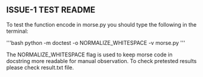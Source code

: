 ## ISSUE-1 TEST README
To test the function encode in morse.py you should type the following in the terminal:

'''bash
python -m doctest -o NORMALIZE_WHITESPACE -v morse.py
'''

The NORMALIZE_WHITESPACE flag is used to keep morse code in docstring more readable for manual observation.
To check pretested results please check result.txt file.